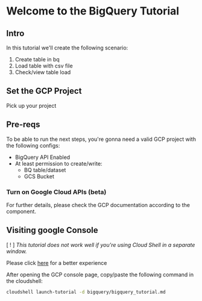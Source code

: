 # Welcome to the BigQuery Tutorial

## Intro

In this tutorial we'll create the following scenario:

1. Create table in bq
2. Load table with csv file
3. Check/view table load

## Set the GCP Project

Pick up your project

<walkthrough-project-setup></walkthrough-project-setup>

## Pre-reqs

To be able to run the next steps, you're gonna need a valid GCP project with the following configs:


 - BigQuery API Enabled
 - At least permission to create/write:
    - BQ table/dataset
    - GCS Bucket


### Turn on Google Cloud APIs (beta)

<walkthrough-enable-apis apis=
  "compute.googleapis.com,cloudresourcemanager.googleapis.com,logging,storage_component,storage_api,bigquery">
</walkthrough-enable-apis>

For further details, please check the GCP documentation according to the component.

## Visiting google Console

[ ! ] *This tutorial does not work well if you're using Cloud Shell in a separate window.*

Please click [here](https://console.cloud.google.com/home/dashboard?project={{project-id}}&cloudshell=true) for a better experience

After opening the GCP console page, copy/paste the following command in the cloudshell:
```bash
cloudshell launch-tutorial -d bigquery/bigquery_tutorial.md
```
